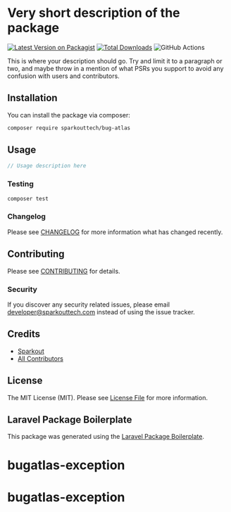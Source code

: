 # Very short description of the package

[![Latest Version on Packagist](https://img.shields.io/packagist/v/sparkouttech/bug-atlas.svg?style=flat-square)](https://packagist.org/packages/sparkouttech/bug-atlas)
[![Total Downloads](https://img.shields.io/packagist/dt/sparkouttech/bug-atlas.svg?style=flat-square)](https://packagist.org/packages/sparkouttech/bug-atlas)
![GitHub Actions](https://github.com/sparkouttech/bug-atlas/actions/workflows/main.yml/badge.svg)

This is where your description should go. Try and limit it to a paragraph or two, and maybe throw in a mention of what PSRs you support to avoid any confusion with users and contributors.

## Installation

You can install the package via composer:

```bash
composer require sparkouttech/bug-atlas
```

## Usage

```php
// Usage description here
```

### Testing

```bash
composer test
```

### Changelog

Please see [CHANGELOG](CHANGELOG.md) for more information what has changed recently.

## Contributing

Please see [CONTRIBUTING](CONTRIBUTING.md) for details.

### Security

If you discover any security related issues, please email developer@sparkouttech.com instead of using the issue tracker.

## Credits

-   [Sparkout](https://github.com/sparkouttech)
-   [All Contributors](../../contributors)

## License

The MIT License (MIT). Please see [License File](LICENSE.md) for more information.

## Laravel Package Boilerplate

This package was generated using the [Laravel Package Boilerplate](https://laravelpackageboilerplate.com).
# bugatlas-exception
# bugatlas-exception
